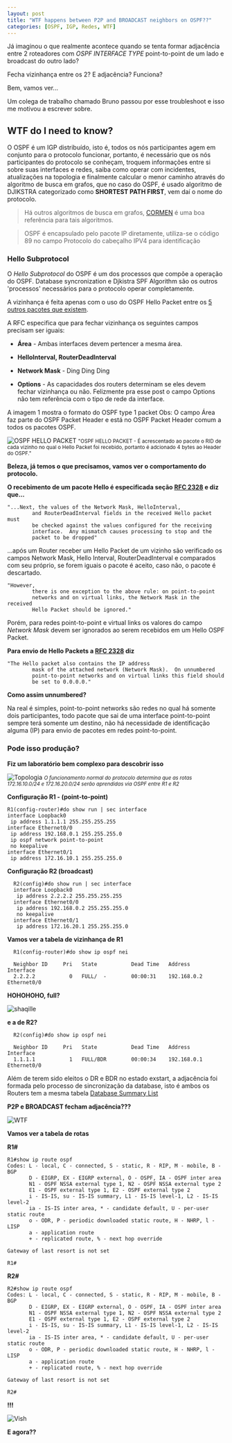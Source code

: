 ```yaml
---
layout: post
title: "WTF happens between P2P and BROADCAST neighbors on OSPF??"
categories: [OSPF, IGP, Redes, WTF]
---
```



Já imaginou o que realmente acontece quando se tenta formar adjacência entre 2 roteadores com *OSPF INTERFACE TYPE* point-to-point de um lado e broadcast do outro lado?

Fecha vizinhança entre os 2? E adjacência? Funciona?

Bem, vamos ver...

Um colega de trabalho chamado Bruno passou por esse troubleshoot e isso me motivou a escrever sobre.

## WTF do I need to know? ##

O OSPF é um IGP distribuído, isto é, todos os nós participantes agem em conjunto para o protocolo funcionar, portanto, é necessário que os nós participantes do protocolo se conheçam, troquem informações entre si sobre suas interfaces e redes, saiba como operar com incidentes, atualizações na topologia e finalmente calcular o menor caminho através do algoritmo de busca em grafos, que no caso do OSPF, é usado algoritmo de DJIKSTRA categorizado como **SHORTEST PATH FIRST**, vem daí o nome do protocolo.

> Há outros algoritmos de busca em grafos, [CORMEN]() é uma boa referência para tais algoritmos.

> OSPF é encapsulado pelo pacote IP diretamente, utiliza-se o código 89 no campo Protocolo do cabeçalho IPV4 para identificação

### Hello Subprotocol ###

O *Hello Subprotocol* do OSPF é um dos processos que compõe a operação do OSPF.
 Database syncronization e Djkistra SPF Algorithm são os outros 'processos' necessários para o protocolo operar completamente.

A vizinhança é feita apenas com o uso do OSPF Hello Packet entre os [5 outros pacotes que existem](https://tools.ietf.org/html/rfc2328#appendix-A.3).

A RFC especifica que para fechar vizinhança os seguintes campos precisam ser iguais:

- **Área** - Ambas interfaces devem pertencer a mesma área.

- **HelloInterval, RouterDeadInterval**

- **Network Mask** - Ding Ding Ding

- **Options** - As capacidades dos routers determinam se eles devem fechar vizinhança ou não. Felizmente pra esse post o campo Options não tem referência com o tipo de rede da interface.

A imagem 1 mostra o formato do OSPF type 1 packet
Obs: O campo Área faz parte do OSPF Packet Header e está no OSPF Packet Header comum a todos os pacotes OSPF.

![OSPF HELLO PACKET](/images/ospf-hello-packet.png)
<small> "OSPF HELLO PACKET - É acrescentado ao pacote o RID de cada vizinho no qual o Hello Packet foi recebido, portanto é adcionado 4 bytes ao Header do OSPF."</small>

**Beleza, já temos o que precisamos, vamos ver o comportamento do protocolo.**

**O recebimento de um pacote Hello é especificada seção [RFC 2328](https://tools.ietf.org/html/rfc2328#page-96) e diz que...**


```
"...Next, the values of the Network Mask, HelloInterval,
        and RouterDeadInterval fields in the received Hello packet must
        be checked against the values configured for the receiving
        interface.  Any mismatch causes processing to stop and the
        packet to be dropped"

```

  ...após um Router receber um Hello Packet de um vizinho são verificado os campos Network Mask, Hello Interval, RouterDeadInterval e comparados com seu próprio, se forem iguais o pacote é aceito, caso não, o pacote é descartado.



```
"However,
        there is one exception to the above rule: on point-to-point
        networks and on virtual links, the Network Mask in the received
        Hello Packet should be ignored."
```


Porém, para redes point-to-point e virtual links os valores do campo *Network Mask*
devem ser ignorados ao serem recebidos em um Hello OSPF Packet.

**Para envio de Hello Packets a [RFC 2328](https://tools.ietf.org/html/rfc2328#page-130) diz**

```
"The Hello packet also contains the IP address
        mask of the attached network (Network Mask).  On unnumbered
        point-to-point networks and on virtual links this field should
        be set to 0.0.0.0."
```
**Como assim unnumbered?**

Na real é simples, point-to-point networks são redes no qual há somente dois participantes, todo pacote que sai de uma interface point-to-point sempre terá somente um destino, não há necessidade de identificação alguma (IP) para envio de pacotes em redes point-to-point.


### Pode isso produção? ###

**Fiz um laboratório bem complexo para descobrir isso**

![Topologia](/images/topologia1.png)
<small> *O funcionamento normal do protocolo determina que as rotas 172.16.10.0/24 e 172.16.20.0/24 serão aprendidas via OSPF entre R1 e R2* </small>

**Configuração R1 - (point-to-point)**

```
R1(config-router)#do show run | sec interface
interface Loopback0
 ip address 1.1.1.1 255.255.255.255
interface Ethernet0/0
 ip address 192.168.0.1 255.255.255.0
 ip ospf network point-to-point
 no keepalive
interface Ethernet0/1
 ip address 172.16.10.1 255.255.255.0

```

**Configuração R2 (broadcast)**
```
  R2(config)#do show run | sec interface
  interface Loopback0
   ip address 2.2.2.2 255.255.255.255
  interface Ethernet0/0
   ip address 192.168.0.2 255.255.255.0
   no keepalive
  interface Ethernet0/1
   ip address 172.16.20.1 255.255.255.0

```

**Vamos ver a tabela de vizinhança de R1**

```
  R1(config-router)#do show ip ospf nei

  Neighbor ID     Pri   State           Dead Time   Address         Interface
  2.2.2.2           0   FULL/  -        00:00:31    192.168.0.2     Ethernet0/0

```

**HOHOHOHO, full?**

![shaqille](https://media.giphy.com/media/go3X4svFhKdzi/giphy.gif)

**e a de R2?**

```
  R2(config)#do show ip ospf nei

  Neighbor ID     Pri   State           Dead Time   Address         Interface
  1.1.1.1           1   FULL/BDR        00:00:34    192.168.0.1     Ethernet0/0

```
Além de terem sido eleitos o DR e BDR no estado exstart, a adjacência foi formada pelo processo de sincronização da database, isto é ambos os Routers tem a mesma tabela [Database Summary List](https://tools.ietf.org/html/rfc2328#section-10)

**P2P e BROADCAST fecham adjacência???**

![WTF](https://media.giphy.com/media/ukGm72ZLZvYfS/giphy.gif)

**Vamos ver a tabela de rotas**

**R1#**
```
R1#show ip route ospf
Codes: L - local, C - connected, S - static, R - RIP, M - mobile, B - BGP
       D - EIGRP, EX - EIGRP external, O - OSPF, IA - OSPF inter area
       N1 - OSPF NSSA external type 1, N2 - OSPF NSSA external type 2
       E1 - OSPF external type 1, E2 - OSPF external type 2
       i - IS-IS, su - IS-IS summary, L1 - IS-IS level-1, L2 - IS-IS level-2
       ia - IS-IS inter area, * - candidate default, U - per-user static route
       o - ODR, P - periodic downloaded static route, H - NHRP, l - LISP
       a - application route
       + - replicated route, % - next hop override

Gateway of last resort is not set

R1#
```
**R2#**
```
R2#show ip route ospf
Codes: L - local, C - connected, S - static, R - RIP, M - mobile, B - BGP
       D - EIGRP, EX - EIGRP external, O - OSPF, IA - OSPF inter area
       N1 - OSPF NSSA external type 1, N2 - OSPF NSSA external type 2
       E1 - OSPF external type 1, E2 - OSPF external type 2
       i - IS-IS, su - IS-IS summary, L1 - IS-IS level-1, L2 - IS-IS level-2
       ia - IS-IS inter area, * - candidate default, U - per-user static route
       o - ODR, P - periodic downloaded static route, H - NHRP, l - LISP
       a - application route
       + - replicated route, % - next hop override

Gateway of last resort is not set

R2#

```
**!!!**

![Vish](https://media.giphy.com/media/SDogLD4FOZMM8/giphy.gif)


**E agora??**

